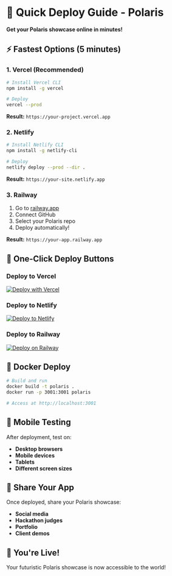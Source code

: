 # 🚀 Quick Deploy Guide - Polaris

**Get your Polaris showcase online in minutes!**

## ⚡ Fastest Options (5 minutes)

### 1. **Vercel (Recommended)**
```bash
# Install Vercel CLI
npm install -g vercel

# Deploy
vercel --prod
```
**Result:** `https://your-project.vercel.app`

### 2. **Netlify**
```bash
# Install Netlify CLI
npm install -g netlify-cli

# Deploy
netlify deploy --prod --dir .
```
**Result:** `https://your-site.netlify.app`

### 3. **Railway**
1. Go to [railway.app](https://railway.app)
2. Connect GitHub
3. Select your Polaris repo
4. Deploy automatically!

**Result:** `https://your-app.railway.app`

## 🎯 One-Click Deploy Buttons

### Deploy to Vercel
[![Deploy with Vercel](https://vercel.com/button)](https://vercel.com/new/clone?repository-url=https://github.com/your-username/polaris)

### Deploy to Netlify
[![Deploy to Netlify](https://www.netlify.com/img/deploy/button.svg)](https://app.netlify.com/start/deploy?repository=https://github.com/your-username/polaris)

### Deploy to Railway
[![Deploy on Railway](https://railway.app/button.svg)](https://railway.app/template/your-template)

## 🐳 Docker Deploy

```bash
# Build and run
docker build -t polaris .
docker run -p 3001:3001 polaris

# Access at http://localhost:3001
```

## 📱 Mobile Testing

After deployment, test on:
- **Desktop browsers**
- **Mobile devices**
- **Tablets**
- **Different screen sizes**

## 🔗 Share Your App

Once deployed, share your Polaris showcase:
- **Social media**
- **Hackathon judges**
- **Portfolio**
- **Client demos**

## 🎉 You're Live!

Your futuristic Polaris showcase is now accessible to the world!
